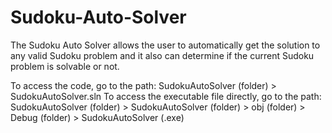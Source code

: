 # Sudoku-Auto-Solver

The Sudoku Auto Solver allows the user to automatically get the solution to any valid Sudoku problem and it also can determine if the current Sudoku problem is solvable or not.

To access the code, go to the path: SudokuAutoSolver (folder) > SudokuAutoSolver.sln
To access the executable file directly, go to the path: SudokuAutoSolver (folder) > SudokuAutoSolver (folder) > obj (folder) > Debug (folder) > SudokuAutoSolver (.exe)
